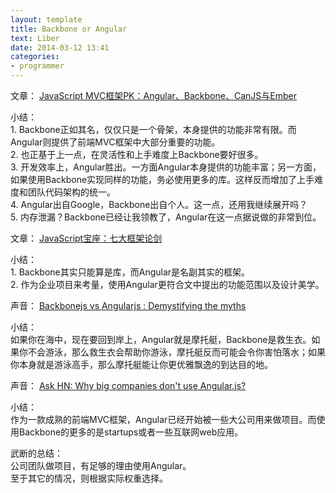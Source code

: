```yaml
---
layout: template
title: Backbone or Angular
text: Liber
date: 2014-03-12 13:41
categories:
- programmer
---
```


文章： [JavaScript MVC框架PK：Angular、Backbone、CanJS与Ember](http://www.ituring.com.cn/article/38394)

小结：  
1\. Backbone正如其名，仅仅只是一个骨架，本身提供的功能非常有限。而Angular则提供了前端MVC框架中大部分重要的功能。  
2\. 也正基于上一点，在灵活性和上手难度上Backbone要好很多。  
3\. 开发效率上，Angular胜出。一方面Angular本身提供的功能丰富；另一方面，如果使用Backbone实现同样的功能，务必使用更多的库。这样反而增加了上手难度和团队代码架构的统一。  
4\. Angular出自Google，Backbone出自个人。这一点，还用我继续展开吗？  
5\. 内存泄漏？Backbone已经让我领教了，Angular在这一点据说做的非常到位。  

文章： [JavaScript宝座：七大框架论剑](http://www.ituring.com.cn/article/8108)

小结：  
1\. Backbone其实只能算是库，而Angular是名副其实的框架。  
2\. 作为企业项目来考量，使用Angular更符合文中提出的功能范围以及设计美学。  

声音： [Backbonejs vs Angularjs : Demystifying the myths](http://blog.nebithi.com/backbone-and-angular-demystifying-the-myths/)

小结：  
如果你在海中，现在要回到岸上，Angular就是摩托艇，Backbone是救生衣。如果你不会游泳，那么救生衣会帮助你游泳，摩托艇反而可能会令你害怕落水；如果你本身就是游泳高手，那么摩托艇能让你更优雅飘逸的到达目的地。  

声音： [Ask HN: Why big companies don't use Angular.js?](https://news.ycombinator.com/item?id=7342216)

小结：  
作为一款成熟的前端MVC框架，Angular已经开始被一些大公司用来做项目。而使用Backbone的更多的是startups或者一些互联网web应用。  

武断的总结：  
公司团队做项目，有足够的理由使用Angular。  
至于其它的情况，则根据实际权重选择。  
